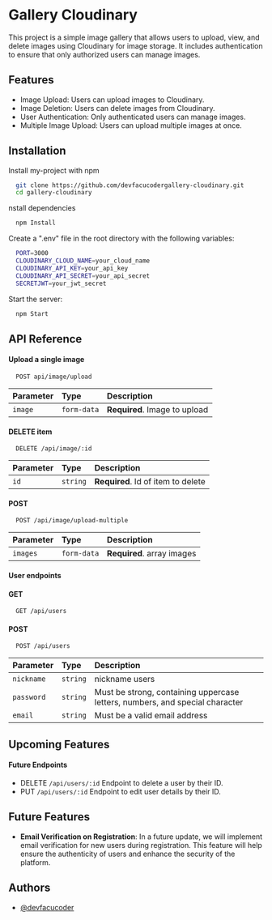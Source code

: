 
# Gallery Cloudinary

This project is a simple image gallery that allows users to upload, view, and delete images using Cloudinary for image storage. It includes authentication to ensure that only authorized users can manage images.

## Features

- Image Upload: Users can upload images to Cloudinary.
- Image Deletion: Users can delete images from Cloudinary.
- User Authentication: Only authenticated users can manage images.
- Multiple Image Upload: Users can upload multiple images at once.


## Installation

Install my-project with npm

```bash
  git clone https://github.com/devfacucodergallery-cloudinary.git
  cd gallery-cloudinary
```
nstall dependencies
```bash
  npm Install
```
Create a ".env" file in the root directory with the following variables:
```bash
  PORT=3000
  CLOUDINARY_CLOUD_NAME=your_cloud_name
  CLOUDINARY_API_KEY=your_api_key
  CLOUDINARY_API_SECRET=your_api_secret
  SECRETJWT=your_jwt_secret
```
Start the server:

```bash
  npm Start
```
## API Reference

#### Upload a single image

```http
  POST api/image/upload
```

| Parameter | Type     | Description                |
| :-------- | :------- | :------------------------- |
| `image` | `form-data` |**Required**. Image to upload |

#### DELETE item

```http
  DELETE /api/image/:id
```

| Parameter | Type     | Description                       |
| :-------- | :------- | :-------------------------------- |
| `id`      | `string` | **Required**. Id of item to delete |

#### POST
```http
  POST /api/image/upload-multiple
```

| Parameter | Type     | Description                       |
| :-------- | :------- | :-------------------------------- |
| `images`      | `form-data` | **Required**. array images

#### User endpoints

#### GET
```http
  GET /api/users
```
#### POST
```http
  POST /api/users
```
| Parameter | Type     | Description                       |
| :-------- | :------- | :-------------------------------- |
| `nickname`      | `string` | nickname users
| `password` |`string`| Must be strong, containing uppercase letters, numbers, and special character                       |
| `email` | `string` | Must be a valid email address |

## Upcoming Features
#### Future Endpoints
- DELETE `/api/users/:id`
    Endpoint to delete a user by their ID.
- PUT `/api/users/:id`
    Endpoint to edit user details by their ID.

## Future Features

- **Email Verification on Registration**: In a future update, we will implement email verification for new users during registration. This feature will help ensure the authenticity of users and enhance the security of the platform.
## Authors

- [@devfacucoder](https://github.com/devfacucoder)

